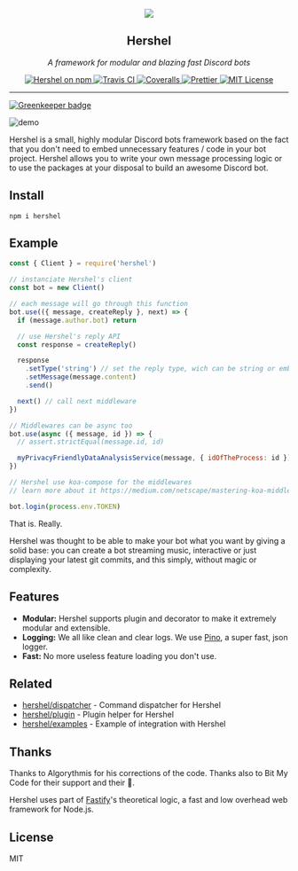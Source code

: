 <p align="center">
  <img src="https://raw.githubusercontent.com/hershel/hershel/master/media/hershel.png" />
</p>

<h2 align="center">Hershel</h2>

<p align="center">
  <em>A framework for modular and blazing fast Discord bots</em>
</p>

<p align="center">
  <a href="https://www.npmjs.com/package/hershel">
    <img alt="Hershel on npm" 
    src="https://img.shields.io/npm/v/hershel.svg">
  </a>
  <a href="https://travis-ci.com/hershel/hershel">
    <img alt="Travis CI" 
    src="https://travis-ci.com/hershel/hershel.svg?branch=master">
  </a>
  <a href="https://coveralls.io/github/hershel/hershel">
    <img alt="Coveralls"
    src="https://coveralls.io/repos/github/hershel/hershel/badge.svg?branch=master">
  </a>
  <a href="https://github.com/prettier/prettier">
    <img alt="Prettier"
    src="https://img.shields.io/badge/code_style-prettier-ff69b4.svg">
  </a>
  <a href="https://github.com/hershel/hershel/blob/master/LICENSE">
    <img alt="MIT License"
    src="https://img.shields.io/badge/License-MIT-yellow.svg">
  </a>
</p>

---

[![Greenkeeper badge](https://badges.greenkeeper.io/hershel/hershel.svg)](https://greenkeeper.io/)

![demo](https://raw.githubusercontent.com/hershel/hershel/master/media/demo.png)

Hershel is a small, highly modular Discord bots framework based on the fact that you don't need to embed unnecessary features / code in your bot project. Hershel allows you to write your own message processing logic or to use the packages at your disposal to build an awesome Discord bot.

## Install

```
npm i hershel
```

## Example

```js
const { Client } = require('hershel')

// instanciate Hershel's client
const bot = new Client()

// each message will go through this function
bot.use(({ message, createReply }, next) => {
  if (message.author.bot) return

  // use Hershel's reply API
  const response = createReply()

  response
    .setType('string') // set the reply type, wich can be string or embed (default)
    .setMessage(message.content)
    .send()

  next() // call next middleware
})

// Middlewares can be async too
bot.use(async ({ message, id }) => {
  // assert.strictEqual(message.id, id)

  myPrivacyFriendlyDataAnalysisService(message, { idOfTheProcess: id })
})

// Hershel use koa-compose for the middlewares
// learn more about it https://medium.com/netscape/mastering-koa-middleware-f0af6d327a69

bot.login(process.env.TOKEN)
```

That is. Really.

Hershel was thought to be able to make your bot what you want by giving a solid base: you can create a bot streaming music, interactive or just displaying your latest git commits, and this simply, without magic or complexity.

## Features

- **Modular:** Hershel supports plugin and decorator to make it extremely modular and extensible.
- **Logging:** We all like clean and clear logs. We use [Pino](https://github.com/pinojs/pino), a super fast, json logger.
- **Fast:** No more useless feature loading you don't use.

## Related

- [hershel/dispatcher](https://github.com/hershel/dispatcher) - Command dispatcher for Hershel
- [hershel/plugin](https://github.com/hershel/plugin) - Plugin helper for Hershel
- [hershel/examples](https://github.com/hershel/examples) - Example of integration with Hershel

## Thanks

Thanks to Algorythmis for his corrections of the code. Thanks also to Bit My Code for their support and their 💖.

Hershel uses part of [Fastify](https://github.com/fastify/fastify)'s theoretical logic, a fast and low overhead web framework for Node.js.

## License

MIT
